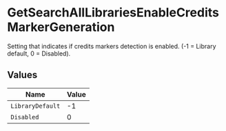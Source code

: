 # GetSearchAllLibrariesEnableCreditsMarkerGeneration

Setting that indicates if credits markers detection is enabled. (-1 = Library default, 0 = Disabled).


## Values

| Name             | Value            |
| ---------------- | ---------------- |
| `LibraryDefault` | -1               |
| `Disabled`       | 0                |